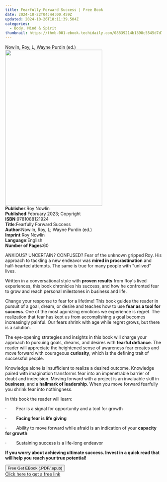 ```yaml
---
title: Fearfully Forward Success | Free Book
date: 2024-10-22T04:44:00.459Z
updated: 2024-10-26T18:11:39.504Z
categories:
  - Body, Mind & Spirit
thumbnail: https://thmb-001-ebook.techidaily.com/08839214b1398c5545d7d702172e1184fcc2ff079a449ed9ee90f9ac4b85546a.jpg
---
```

<main id="book-container">
  <div class="flex flex-col">
    <div class="book-brief flex-1 py-6 px-4 sm:p-6 md:py-10 md:px-8">
      <!-- brief-->
      <div class="book-brief-main">Nowiln, Roy, L, Wayne Purdin (ed.)</div>
    </div>
    <div
      class="book-meta-info flex-1 grid gap-4 col-start-1 col-end-3 row-start-1 sm:mb-6 sm:grid-cols-4 lg:gap-6 lg:col-start-2 lg:row-end-6 lg:row-span-6 lg:mb-0"
    >
      <div
        class="book-meta-info-left place-content-center mt-4 p-4 text-sm leading-6 col-start-2 col-span-2 dark:text-slate-400"
      >
        <img
          class="w-full h-500 object-cover rounded-lg sm:h-255 sm:col-span-2 lg:col-span-full"
          src="https://img-001-ebook.techidaily.com/5fd1295c05766269afd038066760080778568b5b66b89121aa25639fa1525622.jpg"
          alt=""
          width="312"
          height="500"
        />
      </div>
      <div
        class="book-meta-info-right mt-2 col-start-1 row-start-2 col-span-3 self-center"
      >
        <!-- meta data  -->
        <div class="flex flex-col px-4 md:px-8">
          <div class="flex-1">
            <strong>Publisher</strong>:<span class="px-2">Roy Nowlin</span>
          </div>
          <div class="flex-1">
            <strong>Published</strong>:<span class="px-2"
              >February 2023; Copyright</span
            >
          </div>
          <div class="flex-1">
            <strong>ISBN</strong>:<span class="px-2">9781088121924</span>
          </div>
          <div class="flex-1">
            <strong>Title</strong>:<span class="px-2"
              >Fearfully Forward Success</span
            >
          </div>
          <div class="flex-1">
            <strong>Author</strong>:<span class="px-2"
              >Nowiln, Roy, L; Wayne Purdin (ed.)</span
            >
          </div>
          <div class="flex-1">
            <strong>Imprint</strong>:<span class="px-2">Roy Nowlin</span>
          </div>
          <div class="flex-1">
            <strong>Language</strong>:<span class="px-2">English</span>
          </div>
          <div class="flex-1">
            <strong>Number of Pages</strong>:<span class="px-2">60</span>
          </div>
        </div>
      </div>
    </div>
    <div class="book-description flex-1 py-6 px-4 sm:p-6 md:py-10 md:px-8">
      <div class="book-description-main">
        <div accordion-content="" id="description">
          <p>
            ANXIOUS? UNCERTAIN? CONFUSED? Fear of the unknown gripped Roy. His
            approach to tackling a new endeavor was
            <strong>mired in procrastination</strong> and half-hearted attempts.
            The same is true for many people with "unlived" lives.
          </p>
          <p>
            Written in a conversational style with
            <strong>proven results</strong> from Roy's lived experiences, this
            book chronicles his success, and how he confronted fear to grow and
            reach personal milestones in business and life.
          </p>
          <p>
            Change your response to fear for a lifetime! This book guides the
            reader in pursuit of a goal, dream, or desire and teaches how to use
            <strong>fear as a tool for success</strong>. One of the most
            agonizing emotions we experience is regret. The realization that
            fear has kept us from accomplishing a goal becomes increasingly
            painful.&nbsp;Our fears shrink with age while regret grows, but
            there is a solution.
          </p>
          <p>
            The eye-opening strategies and insights in this book will charge
            your approach to pursuing goals, dreams, and desires with
            <strong>fearful defiance</strong>. The reader will appreciate the
            heightened sense of awareness fear creates and move forward with
            courageous <strong>curiosity</strong>, which is the defining trait
            of successful people.
          </p>
          <p>
            Knowledge alone is insufficient to realize a desired outcome.
            Knowledge paired with imagination transforms fear into an
            impenetrable barrier of doubt and indecision. Moving forward with a
            project is an invaluable skill in <strong>business</strong>, and a
            <strong>hallmark of leadership</strong>. When you move forward
            fearfully you shrink fear into nothingness.
          </p>
          <p>In this book the reader will learn:</p>
          <p>
            ·&nbsp;&nbsp;&nbsp;&nbsp;&nbsp;&nbsp;&nbsp;&nbsp;Fear is a signal
            for opportunity and a tool for growth
          </p>
          <p>
            ·&nbsp;&nbsp;&nbsp;&nbsp;&nbsp;&nbsp;&nbsp;&nbsp;<strong
              >Facing fear is life giving</strong
            >
          </p>
          <p>
            ·&nbsp;&nbsp;&nbsp;&nbsp;&nbsp;&nbsp;&nbsp;&nbsp;Ability to move
            forward while afraid is an indication of your
            <strong>capacity for growth</strong>
          </p>
          <p>
            ·&nbsp;&nbsp;&nbsp;&nbsp;&nbsp;&nbsp;&nbsp;&nbsp;Sustaining success
            is a life-long endeavor
          </p>
          <p>
            <strong
              >If you worry about achieving ultimate success. Invest in a quick
              read that will help you reach your true potential!</strong
            >
          </p>
        </div>
        <div class="accordion-fader"></div>
      </div>
    </div>
    <div class="book-excerpts flex-1 py-6 px-4 sm:p-6 md:py-10 md:px-8"></div>
    <div
      class="book-about-author flex-1 py-6 px-4 sm:p-6 md:py-10 md:px-8"
    ></div>
    <div class="book-free-get flex-1 py-6 px-4 sm:p-6 md:py-10 md:px-8">
      <button
        id="btn-free-get"
        class="bg-blue-500 hover:bg-blue-700 text-white font-bold py-2 px-4 rounded"
      >
        Free Get EBook (.PDF/.epub)
      </button>
      <div id="countdown-display" class="px-2 text-lg mt-2"></div>
      <a
        id="free-link"
        class="hidden bg-blue-500 hover:bg-blue-700 text-white font-bold py-2 px-4 rounded"
        href="https://www.ebooks.com/en-us/book/210772295/fearfully-forward-success/nowiln-roy-l/"
        target="_blank"
        >Click here to get a free link</a
      >
    </div>
    <script>
      let countdownTime = 0;
      let countdownInterval = null;
      document
        .getElementById('btn-free-get')
        .addEventListener('click', startCountdown);
      function startCountdown() {
        countdownTime = new Date().getTime() + 60000 * 3;
        countdownInterval = setInterval(updateCountdown, 1000);
        document.getElementById('btn-free-get').disabled = true;
        document
          .getElementById('btn-free-get')
          .classList.add('bg-gray-500', 'cursor-not-allowed');
      }
      function updateCountdown() {
        let currentTime = new Date().getTime();
        let timeLeft = countdownTime - currentTime;
        let secondsLeft = Math.floor(timeLeft / 1000);
        document.getElementById('countdown-display').innerHTML =
          `Remaining time: ${secondsLeft} seconds.`;
        if (secondsLeft <= 0) {
          clearInterval(countdownInterval);
          document.getElementById('btn-free-get').classList.add('hidden');
          document.getElementById('free-link').classList.remove('hidden');
          document.getElementById('countdown-display').innerHTML = '';
        }
      }
    </script>
  </div>
</main>

<ins class="adsbygoogle"
      style="display:block"
      data-ad-client="ca-pub-7571918770474297"
      data-ad-slot="8358498916"
      data-ad-format="auto"
      data-full-width-responsive="true"></ins>
    